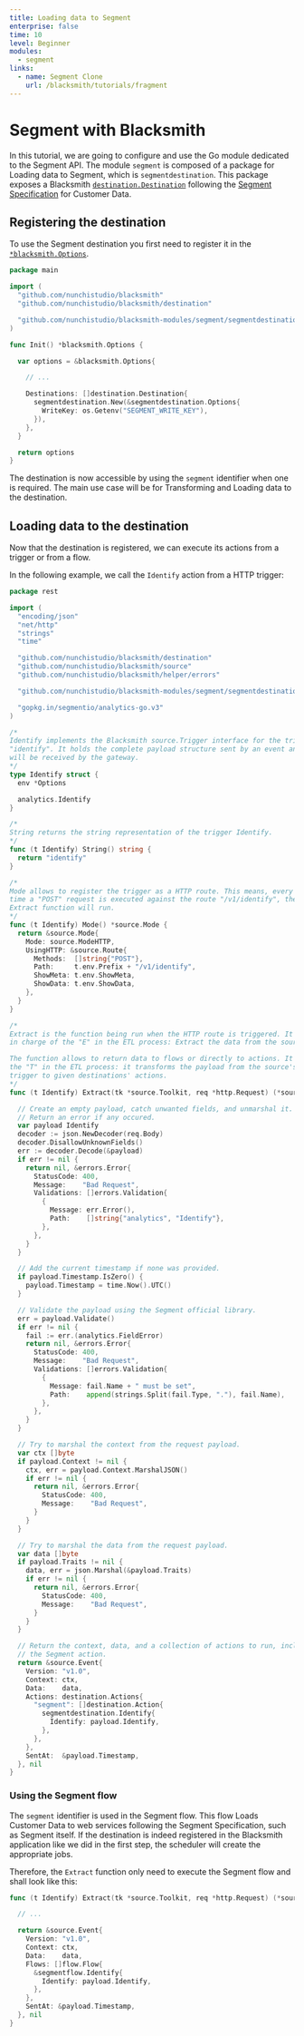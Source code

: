```yaml
---
title: Loading data to Segment
enterprise: false
time: 10
level: Beginner
modules:
  - segment
links:
  - name: Segment Clone
    url: /blacksmith/tutorials/fragment
---
```


# Segment with Blacksmith

In this tutorial, we are going to configure and use the Go module dedicated to the
Segment API. The module `segment` is composed of a package for Loading data
to Segment, which is `segmentdestination`. This package exposes a Blacksmith
[`destination.Destination`](https://pkg.go.dev/github.com/nunchistudio/blacksmith/destination?tab=doc#Destination)
following the [Segment Specification](https://segment.com/docs/connections/spec/)
for Customer Data.

## Registering the destination

To use the Segment destination you first need to register it in the 
[`*blacksmith.Options`](https://pkg.go.dev/github.com/nunchistudio/blacksmith?tab=doc#Options).

```go
package main

import (
  "github.com/nunchistudio/blacksmith"
  "github.com/nunchistudio/blacksmith/destination"

  "github.com/nunchistudio/blacksmith-modules/segment/segmentdestination"
)

func Init() *blacksmith.Options {

  var options = &blacksmith.Options{

    // ...

    Destinations: []destination.Destination{
      segmentdestination.New(&segmentdestination.Options{
        WriteKey: os.Getenv("SEGMENT_WRITE_KEY"),
      }),
    },
  }

  return options
}

```

The destination is now accessible by using the `segment` identifier when one is
required. The main use case will be for Transforming and Loading data to the
destination.

## Loading data to the destination

Now that the destination is registered, we can execute its actions from a trigger
or from a flow.

In the following example, we call the `Identify` action from a HTTP trigger:
```go
package rest

import (
  "encoding/json"
  "net/http"
  "strings"
  "time"

  "github.com/nunchistudio/blacksmith/destination"
  "github.com/nunchistudio/blacksmith/source"
  "github.com/nunchistudio/blacksmith/helper/errors"

  "github.com/nunchistudio/blacksmith-modules/segment/segmentdestination"

  "gopkg.in/segmentio/analytics-go.v3"
)

/*
Identify implements the Blacksmith source.Trigger interface for the trigger
"identify". It holds the complete payload structure sent by an event and that
will be received by the gateway.
*/
type Identify struct {
  env *Options

  analytics.Identify
}

/*
String returns the string representation of the trigger Identify.
*/
func (t Identify) String() string {
  return "identify"
}

/*
Mode allows to register the trigger as a HTTP route. This means, every
time a "POST" request is executed against the route "/v1/identify", the
Extract function will run.
*/
func (t Identify) Mode() *source.Mode {
  return &source.Mode{
    Mode: source.ModeHTTP,
    UsingHTTP: &source.Route{
      Methods:  []string{"POST"},
      Path:     t.env.Prefix + "/v1/identify",
      ShowMeta: t.env.ShowMeta,
      ShowData: t.env.ShowData,
    },
  }
}

/*
Extract is the function being run when the HTTP route is triggered. It is
in charge of the "E" in the ETL process: Extract the data from the source.

The function allows to return data to flows or directly to actions. It is
the "T" in the ETL process: it transforms the payload from the source's
trigger to given destinations' actions.
*/
func (t Identify) Extract(tk *source.Toolkit, req *http.Request) (*source.Event, error) {

  // Create an empty payload, catch unwanted fields, and unmarshal it.
  // Return an error if any occured.
  var payload Identify
  decoder := json.NewDecoder(req.Body)
  decoder.DisallowUnknownFields()
  err := decoder.Decode(&payload)
  if err != nil {
    return nil, &errors.Error{
      StatusCode: 400,
      Message:    "Bad Request",
      Validations: []errors.Validation{
        {
          Message: err.Error(),
          Path:    []string{"analytics", "Identify"},
        },
      },
    }
  }

  // Add the current timestamp if none was provided.
  if payload.Timestamp.IsZero() {
    payload.Timestamp = time.Now().UTC()
  }

  // Validate the payload using the Segment official library.
  err = payload.Validate()
  if err != nil {
    fail := err.(analytics.FieldError)
    return nil, &errors.Error{
      StatusCode: 400,
      Message:    "Bad Request",
      Validations: []errors.Validation{
        {
          Message: fail.Name + " must be set",
          Path:    append(strings.Split(fail.Type, "."), fail.Name),
        },
      },
    }
  }

  // Try to marshal the context from the request payload.
  var ctx []byte
  if payload.Context != nil {
    ctx, err = payload.Context.MarshalJSON()
    if err != nil {
      return nil, &errors.Error{
        StatusCode: 400,
        Message:    "Bad Request",
      }
    }
  }

  // Try to marshal the data from the request payload.
  var data []byte
  if payload.Traits != nil {
    data, err = json.Marshal(&payload.Traits)
    if err != nil {
      return nil, &errors.Error{
        StatusCode: 400,
        Message:    "Bad Request",
      }
    }
  }

  // Return the context, data, and a collection of actions to run, including
  // the Segment action.
  return &source.Event{
    Version: "v1.0",
    Context: ctx,
    Data:    data,
    Actions: destination.Actions{
      "segment": []destination.Action{
        segmentdestination.Identify{
          Identify: payload.Identify,
        },
      },
    },
    SentAt:  &payload.Timestamp,
  }, nil
}

```

### Using the Segment flow

The `segment` identifier is used in the Segment flow. This flow Loads Customer
Data to web services following the Segment Specification, such as Segment itself.
If the destination is indeed registered in the Blacksmith application like we did
in the first step, the scheduler will create the appropriate jobs.

Therefore, the `Extract` function only need to execute the Segment flow and shall
look like this:
```go
func (t Identify) Extract(tk *source.Toolkit, req *http.Request) (*source.Event, error) {

  // ...

  return &source.Event{
    Version: "v1.0",
    Context: ctx,
    Data:    data,
    Flows: []flow.Flow{
      &segmentflow.Identify{
        Identify: payload.Identify,
      },
    },
    SentAt: &payload.Timestamp,
  }, nil
}

```
